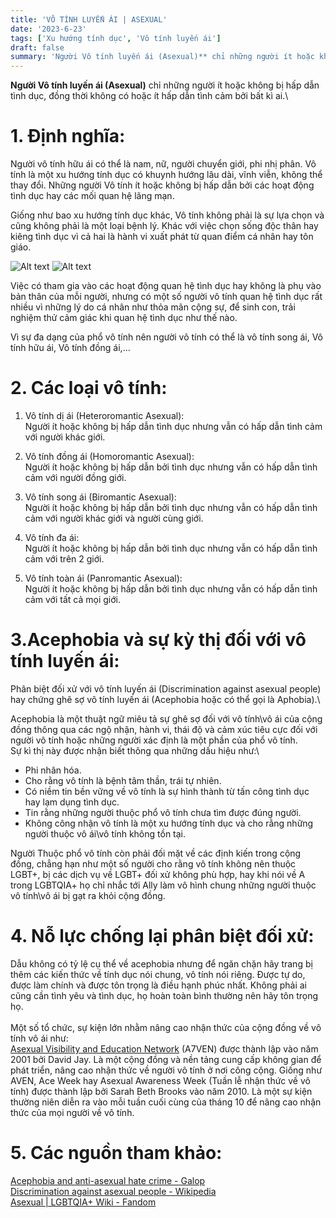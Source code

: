 ```yaml
---
title: 'VÔ TÍNH LUYẾN ÁI | ASEXUAL'
date: '2023-6-23'
tags: ['Xu hướng tính dục', 'Vô tính luyến ái']
draft: false
summary: 'Người Vô tính luyến ái (Asexual)** chỉ những người ít hoặc không bị hấp dẫn tình dục, đồng thời không có hoặc ít hấp dẫn tình cảm bởi bất kì ai.'
---
```


**Người Vô tính luyến ái (Asexual)** chỉ những người ít hoặc không bị hấp dẫn tình dục, đồng thời không có hoặc ít hấp dẫn tình cảm bởi bất kì ai.\

# **1. Định nghĩa:**

Người vô tính hữu ái có thể là nam, nữ, người chuyển giới, phi nhị phân. Vô tính là một xu hướng tính dục có khuynh hướng lâu dài, vĩnh viễn, không thể thay đổi. Những người Vô tính ít hoặc không bị hấp dẫn bởi các hoạt động tình dục hay các mối quan hệ lãng mạn.

Giống như bao xu hướng tính dục khác, Vô tính không phải là sự lựa chọn và cũng không phải là một loại bệnh lý. Khác với việc chọn sống độc thân hay kiêng tình dục vì cả hai là hành vi xuất phát từ quan điểm cá nhân hay tôn giáo.

![Alt text](/static/images/AGENDER/Agender_pride_flag.png 'Cờ của cộng đồng vô tính')
![Alt text](/static/images/AGENDER/Agender_symbol.png 'Biểu tượng phổ biến của Vô giới')

Việc có tham gia vào các hoạt động quan hệ tình dục hay không là phụ vào bản thân của mỗi người, nhưng có một số người vô tính quan hệ tình dục rất nhiều vì những lý do cá nhân như thỏa mãn cộng sự, để sinh con, trải nghiệm thử cảm giác khi quan hệ tình dục như thế nào.

Vì sự đa dạng của phổ vô tính nên người vô tính có thể là vô tính song ái, Vô tính hữu ái, Vô tính đồng ái,...

# **2. Các loại vô tính:**

1. Vô tính dị ái (Heteroromantic Asexual):\
   Người ít hoặc không bị hấp dẫn tình dục nhưng vẫn có hấp dẫn tình cảm với người khác giới.

2. Vô tính đồng ái (Homoromantic Asexual):\
   Người ít hoặc không bị hấp dẫn bởi tình dục nhưng vẫn có hấp dẫn tình cảm với người đồng giới.

3. Vô tính song ái (Biromantic Asexual):\
   Người ít hoặc không bị hấp dẫn bởi tình dục nhưng vẫn có hấp dẫn tình cảm với người khác giới và người cùng giới.

4. Vô tính đa ái:\
   Người ít hoặc không bị hấp dẫn bởi tình dục nhưng vẫn có hấp dẫn tình cảm với trên 2 giới.

5. Vô tính toàn ái (Panromantic Asexual):\
   Người ít hoặc không bị hấp dẫn bởi tình dục nhưng vẫn có hấp dẫn tình cảm với tất cả mọi giới.

# **3.Acephobia và sự kỳ thị đối với vô tính luyến ái:**

Phân biệt đối xử với vô tính luyến ái (Discrimination against asexual people) hay chứng ghê sợ vô tính luyến ái (Acephobia hoặc có thể gọi là Aphobia).\

Acephobia là một thuật ngữ miêu tả sự ghê sợ đối với vô tính\vô ái của cộng đồng thông qua các ngộ nhận, hành vi, thái độ và cảm xúc tiêu cực đối với người vô tính hoặc những người xác định là một phần của phổ vô tính.\
Sự kì thị này được nhận biết thông qua những dấu hiệu như:\

- Phi nhân hóa.
- Cho rằng vô tính là bệnh tâm thần, trái tự nhiên.
- Có niềm tin bền vững về vô tính là sự hình thành từ tấn công tình dục hay lạm dụng tình dục.
- Tin rằng những người thuộc phổ vô tính chưa tìm được đúng người.
- Không công nhận vô tính là một xu hướng tính dục và cho rằng những người thuộc vô ái\vô tính không tồn tại.

Người Thuộc phổ vô tính còn phải đối mặt về các định kiến trong cộng đồng, chẳng hạn như một số người cho rằng vô tính không nên thuộc LGBT+, bị các dịch vụ về LGBT+ đối xử không phù hợp, hay khi nói về A trong LGBTQIA+ họ chỉ nhắc tới Ally làm vô hình chung những người thuộc vô tính\vô ái bị gạt ra khỏi cộng đồng.

# **4. Nỗ lực chống lại phân biệt đối xử:**

Dẫu không có tỷ lệ cụ thể về acephobia nhưng để ngăn chặn hãy trang bị thêm các kiến thức về tính dục nói chung, vô tính nói riêng. Được tự do, được làm chính và được tôn trọng là điều hạnh phúc nhất. Không phải ai cũng cần tình yêu và tình dục, họ hoàn toàn bình thường nên hãy tôn trọng họ. \
\
Một số tổ chức, sự kiện lớn nhằm nâng cao nhận thức của cộng đồng về vô tính vô ái như:\
[Asexual Visibility and Education Network](https:\asexuality.org) (A7VEN) được thành lập vào năm 2001 bởi David Jay. Là một cộng đồng và nền tảng cung cấp không gian để phát triển, nâng cao nhận thức về người vô tính ở nơi công cộng.
Giống như AVEN, Ace Week hay Asexual Awareness Week (Tuần lễ nhận thức về vô tính) được thành lập bởi Sarah Beth Brooks vào năm 2010. Là một sự kiện thường niên diễn ra vào mỗi tuần cuối cùng của tháng 10 để nâng cao nhận thức của mọi người về vô tính.

# **5. Các nguồn tham khảo:**

[Acephobia and anti-asexual hate crime - Galop](https://galop.org.uk/resource/acephobia-and-anti-asexual-hate-crime/)\
[Discrimination against asexual people - Wikipedia](https://en.wikipedia.org/wiki/Discrimination_against_asexual_people)\
[Asexual | LGBTQIA+ Wiki - Fandom](https://lgbtqia.fandom.com/wiki/Asexual)
